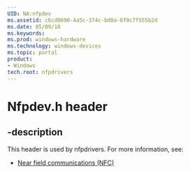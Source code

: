 ```yaml
---
UID: NA:nfpdev
ms.assetid: c6cd0690-4a5c-374c-bd0a-6f9c7f555b2d
ms.date: 05/09/18
ms.keywords: 
ms.prod: windows-hardware
ms.technology: windows-devices
ms.topic: portal
product:
- Windows
tech.root: nfpdrivers
---
```


# Nfpdev.h header


## -description


This header is used by nfpdrivers. For more information, see:

- [Near field communications (NFC)](../_nfpdrivers/index.md)
